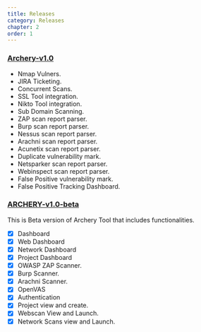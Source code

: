 ```yaml
---
title: Releases
category: Releases
chapter: 2
order: 1
---
```


### [Archery-v1.0](https://github.com/archerysec/archerysec/releases/tag/v1.0)

- Nmap Vulners.
- JIRA Ticketing.
- Concurrent Scans.
- SSL Tool integration.
- Nikto Tool integration.
- Sub Domain Scanning.
- ZAP scan report parser.
- Burp scan report parser.
- Nessus scan report parser.
- Arachni scan report parser.
- Acunetix scan report parser.
- Duplicate vulnerability mark.
- Netsparker scan report parser.
- Webinspect scan report parser.
- False Positive vulnerability mark.
- False Positive Tracking Dashboard.

### [ARCHERY-v1.0-beta](https://github.com/archerysec/archerysec/releases/tag/ARCHERY-v1.0-beta)
This is Beta version of Archery Tool that includes functionalities.

- [x] Dashboard
- [x] Web Dashboard
- [x] Network Dashboard
- [x] Project Dashboard
- [x] OWASP ZAP Scanner.
- [x] Burp Scanner.
- [x] Arachni Scanner.
- [x] OpenVAS
- [x] Authentication
- [x] Project view and create.
- [x] Webscan View and Launch.
- [x] Network Scans view and Launch.
